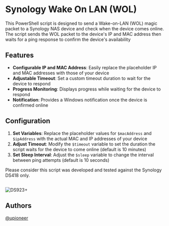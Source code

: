 
# Synology Wake On LAN (WOL)

This PowerShell script is designed to send a Wake-on-LAN (WOL) magic packet to a Synology NAS device and check when the device comes online. The script sends the WOL packet to the device's IP and MAC address then waits for a ping response to confirm the device's availability

## Features
- **Configurable IP and MAC Address**: Easily replace the placeholder IP and MAC addresses with those of your device
- **Adjustable Timeout**: Set a custom timeout duration to wait for the device to respond
- **Progress Monitoring**: Displays progress while waiting for the device to respond
- **Notification**: Provides a Windows notification once the device is confirmed online

## Configuration
1. **Set Variables**: Replace the placeholder values for `$macAddress` and `$ipAddress` with the actual MAC and IP addresses of your device
2. **Adjust Timeout**: Modify the `$timeout` variable to set the duration the script waits for the device to come online (default is 10 minutes)
3. **Set Sleep Interval**: Adjust the `$sleep` variable to change the interval between ping attempts (default is 10 seconds)

Please consider this script was developed and tested against the Synology DS418 only.

## 

![DS923+](https://www.synology.com/img/products/detail/DS923plus/heading.png)

## Authors

[@upioneer](https://www.github.com/upioneer)
